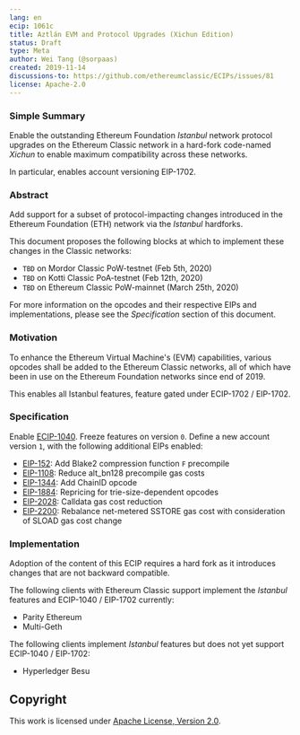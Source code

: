 ```yaml
---
lang: en
ecip: 1061c
title: Aztlán EVM and Protocol Upgrades (Xichun Edition)
status: Draft
type: Meta
author: Wei Tang (@sorpaas)
created: 2019-11-14
discussions-to: https://github.com/ethereumclassic/ECIPs/issues/81
license: Apache-2.0
---
```


### Simple Summary

Enable the outstanding Ethereum Foundation _Istanbul_ network protocol
upgrades on the Ethereum Classic network in a hard-fork code-named
_Xichun_ to enable maximum compatibility across these networks.

In particular, enables account versioning EIP-1702.

### Abstract

Add support for a subset of protocol-impacting changes introduced in
the Ethereum Foundation (ETH) network via the _Istanbul_ hardforks.

This document proposes the following blocks at which to implement
these changes in the Classic networks:

- `TBD` on Mordor Classic PoW-testnet (Feb 5th, 2020)
- `TBD` on Kotti Classic PoA-testnet (Feb 12th, 2020)
- `TBD` on Ethereum Classic PoW-mainnet (March 25th, 2020)

For more information on the opcodes and their respective EIPs and
implementations, please see the _Specification_ section of this
document.

### Motivation

To enhance the Ethereum Virtual Machine's (EVM) capabilities, various
opcodes shall be added to the Ethereum Classic networks, all of which
have been in use on the Ethereum Foundation networks since end of
2019.

This enables all Istanbul features, feature gated under ECIP-1702 /
EIP-1702.

### Specification

Enable
[ECIP-1040](https://ecips.ethereumclassic.org/ECIPs/ecip-1040). Freeze
features on version `0`. Define a new account version `1`, with the
following additional EIPs enabled:

- [EIP-152](https://eips.ethereum.org/EIPS/eip-152): Add Blake2
  compression function `F` precompile
- [EIP-1108](https://eips.ethereum.org/EIPS/eip-1108): Reduce
  alt_bn128 precompile gas costs
- [EIP-1344](https://eips.ethereum.org/EIPS/eip-1344): Add ChainID
  opcode
- [EIP-1884](https://eips.ethereum.org/EIPS/eip-1884): Repricing for
  trie-size-dependent opcodes
- [EIP-2028](https://eips.ethereum.org/EIPS/eip-2028): Calldata gas
  cost reduction
- [EIP-2200](https://eips.ethereum.org/EIPS/eip-2200): Rebalance
  net-metered SSTORE gas cost with consideration of SLOAD gas cost
  change

### Implementation

Adoption of the content of this ECIP requires a hard fork as it
introduces changes that are not backward compatible.

The following clients with Ethereum Classic support implement the
_Istanbul_ features and ECIP-1040 / EIP-1702 currently:

- Parity Ethereum
- Multi-Geth

The following clients implement _Istanbul_ features but does not yet
support ECIP-1040 / EIP-1702:

- Hyperledger Besu

## Copyright

This work is licensed under [Apache License, Version
2.0](http://www.apache.org/licenses/).

